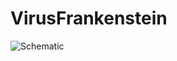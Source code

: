 # VirusFrankenstein

![Schematic](VirusFrankenstein/Virus_Frankenstein_schematic.tif?raw=true "Schematic_v001")
